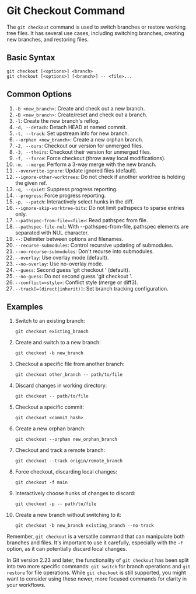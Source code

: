 # Git Checkout Command

The `git checkout` command is used to switch branches or restore working tree files. It has several use cases, including switching branches, creating new branches, and restoring files.

## Basic Syntax

```
git checkout [<options>] <branch>
git checkout [<options>] [<branch>] -- <file>...
```

## Common Options

1. `-b <new_branch>`: Create and check out a new branch.
2. `-B <new_branch>`: Create/reset and check out a branch.
3. `-l`: Create the new branch's reflog.
4. `-d, --detach`: Detach HEAD at named commit.
5. `-t, --track`: Set upstream info for new branch.
6. `--orphan <new_branch>`: Create a new orphan branch.
7. `-2, --ours`: Checkout our version for unmerged files.
8. `-3, --theirs`: Checkout their version for unmerged files.
9. `-f, --force`: Force checkout (throw away local modifications).
10. `-m, --merge`: Perform a 3-way merge with the new branch.
11. `--overwrite-ignore`: Update ignored files (default).
12. `--ignore-other-worktrees`: Do not check if another worktree is holding the given ref.
13. `-q, --quiet`: Suppress progress reporting.
14. `--progress`: Force progress reporting.
15. `-p, --patch`: Interactively select hunks in the diff.
16. `--ignore-skip-worktree-bits`: Do not limit pathspecs to sparse entries only.
17. `--pathspec-from-file=<file>`: Read pathspec from file.
18. `--pathspec-file-nul`: With --pathspec-from-file, pathspec elements are separated with NUL character.
19. `--`: Delimiter between options and filenames.
20. `--recurse-submodules`: Control recursive updating of submodules.
21. `--no-recurse-submodules`: Don't recurse into submodules.
22. `--overlay`: Use overlay mode (default).
23. `--no-overlay`: Use no-overlay mode.
24. `--guess`: Second guess 'git checkout <no-such-branch>' (default).
25. `--no-guess`: Do not second guess 'git checkout <no-such-branch>'.
26. `--conflict=<style>`: Conflict style (merge or diff3).
27. `--track[=(direct|inherit)]`: Set branch tracking configuration.

## Examples

1. Switch to an existing branch:
   ```
   git checkout existing_branch
   ```

2. Create and switch to a new branch:
   ```
   git checkout -b new_branch
   ```

3. Checkout a specific file from another branch:
   ```
   git checkout other_branch -- path/to/file
   ```

4. Discard changes in working directory:
   ```
   git checkout -- path/to/file
   ```

5. Checkout a specific commit:
   ```
   git checkout <commit_hash>
   ```

6. Create a new orphan branch:
   ```
   git checkout --orphan new_orphan_branch
   ```

7. Checkout and track a remote branch:
   ```
   git checkout --track origin/remote_branch
   ```

8. Force checkout, discarding local changes:
   ```
   git checkout -f main
   ```

9. Interactively choose hunks of changes to discard:
   ```
   git checkout -p -- path/to/file
   ```

10. Create a new branch without switching to it:
    ```
    git checkout -b new_branch existing_branch --no-track
    ```

Remember, `git checkout` is a versatile command that can manipulate both branches and files. It's important to use it carefully, especially with the `-f` option, as it can potentially discard local changes.

In Git version 2.23 and later, the functionality of `git checkout` has been split into two more specific commands: `git switch` for branch operations and `git restore` for file operations. While `git checkout` is still supported, you might want to consider using these newer, more focused commands for clarity in your workflows.
